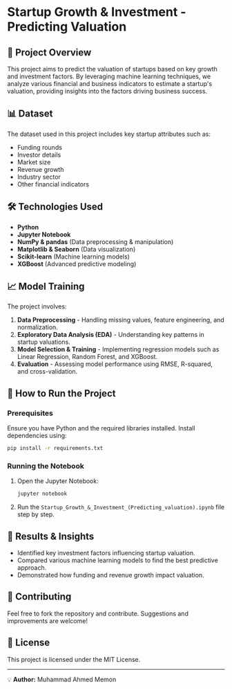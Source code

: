 # Startup Growth & Investment - Predicting Valuation

## 📌 Project Overview
This project aims to predict the valuation of startups based on key growth and investment factors. By leveraging machine learning techniques, we analyze various financial and business indicators to estimate a startup's valuation, providing insights into the factors driving business success.

## 📊 Dataset
The dataset used in this project includes key startup attributes such as:
- Funding rounds
- Investor details
- Market size
- Revenue growth
- Industry sector
- Other financial indicators

## 🛠 Technologies Used
- **Python**
- **Jupyter Notebook**
- **NumPy & pandas** (Data preprocessing & manipulation)
- **Matplotlib & Seaborn** (Data visualization)
- **Scikit-learn** (Machine learning models)
- **XGBoost** (Advanced predictive modeling)

## 📈 Model Training
The project involves:
1. **Data Preprocessing** - Handling missing values, feature engineering, and normalization.
2. **Exploratory Data Analysis (EDA)** - Understanding key patterns in startup valuations.
3. **Model Selection & Training** - Implementing regression models such as Linear Regression, Random Forest, and XGBoost.
4. **Evaluation** - Assessing model performance using RMSE, R-squared, and cross-validation.

## 🚀 How to Run the Project
### Prerequisites
Ensure you have Python and the required libraries installed. Install dependencies using:
```sh
pip install -r requirements.txt
```
### Running the Notebook
1. Open the Jupyter Notebook:
   ```sh
   jupyter notebook
   ```
2. Run the `Startup_Growth_&_Investment_(Predicting_valuation).ipynb` file step by step.

## 📌 Results & Insights
- Identified key investment factors influencing startup valuation.
- Compared various machine learning models to find the best predictive approach.
- Demonstrated how funding and revenue growth impact valuation.

## 🤝 Contributing
Feel free to fork the repository and contribute. Suggestions and improvements are welcome!

## 📜 License
This project is licensed under the MIT License.

---
💡 **Author:** Muhammad Ahmed Memon
